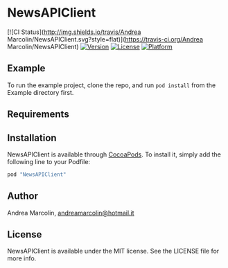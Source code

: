 # NewsAPIClient

[![CI Status](http://img.shields.io/travis/Andrea Marcolin/NewsAPIClient.svg?style=flat)](https://travis-ci.org/Andrea Marcolin/NewsAPIClient)
[![Version](https://img.shields.io/cocoapods/v/NewsAPIClient.svg?style=flat)](http://cocoapods.org/pods/NewsAPIClient)
[![License](https://img.shields.io/cocoapods/l/NewsAPIClient.svg?style=flat)](http://cocoapods.org/pods/NewsAPIClient)
[![Platform](https://img.shields.io/cocoapods/p/NewsAPIClient.svg?style=flat)](http://cocoapods.org/pods/NewsAPIClient)

## Example

To run the example project, clone the repo, and run `pod install` from the Example directory first.

## Requirements

## Installation

NewsAPIClient is available through [CocoaPods](http://cocoapods.org). To install
it, simply add the following line to your Podfile:

```ruby
pod "NewsAPIClient"
```

## Author

Andrea Marcolin, andreamarcolin@hotmail.it

## License

NewsAPIClient is available under the MIT license. See the LICENSE file for more info.
